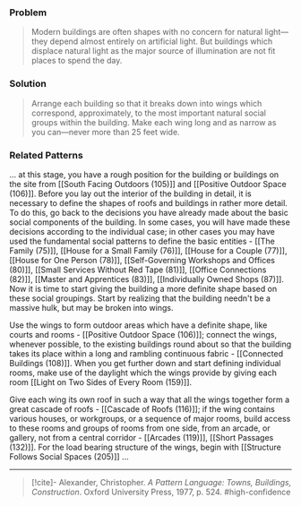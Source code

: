 ### Problem
>Modern buildings are often shapes with no concern for natural light—they depend almost entirely on artificial light. But buildings which displace natural light as the major source of illumination are not fit places to spend the day.

### Solution
>Arrange each building so that it breaks down into wings which correspond, approximately, to the most important natural social groups within the building. Make each wing long and as narrow as you can—never more than 25 feet wide.

### Related Patterns
... at this stage, you have a rough position for the building or buildings on the site from [[South Facing Outdoors (105)]] and [[Positive Outdoor Space (106)]]. Before you lay out the interior of the building in detail, it is necessary to define the shapes of roofs and buildings in rather more detail. To do this, go back to the decisions you have already made about the basic social components of the building. In some cases, you will have made these decisions according to the individual case; in other cases you may have used the fundamental social patterns to define the basic entities - [[The Family (75)]], [[House for a Small Family (76)]], [[House for a Couple (77)]], [[House for One Person (78)]], [[Self-Governing Workshops and Offices (80)]], [[Small Services Without Red Tape (81)]], [[Office Connections (82)]], [[Master and Apprentices (83)]], [[Individually Owned Shops (87)]]. Now it is time to start giving the building a more definite shape based on these social groupings. Start by realizing that the building needn't be a massive hulk, but may be broken into wings.

 Use the wings to form outdoor areas which have a definite shape, like courts and rooms - [[Positive Outdoor Space (106)]]; connect the wings, whenever possible, to the existing buildings round about so that the building takes its place within a long and rambling continuous fabric - [[Connected Buildings (108)]]. When you get further down and start defining individual rooms, make use of the daylight which the wings provide by giving each room [[Light on Two Sides of Every Room (159)]].

Give each wing its own roof in such a way that all the wings together form a great cascade of roofs - [[Cascade of Roofs (116)]]; if the wing contains various houses, or workgroups, or a sequence of major rooms, build access to these rooms and groups of rooms from one side, from an arcade, or gallery, not from a central corridor - [[Arcades (119)]], [[Short Passages (132)]]. For the load bearing structure of the wings, begin with [[Structure Follows Social Spaces (205)]] ...

---
> [!cite]- Alexander, Christopher. _A Pattern Language: Towns, Buildings, Construction_. Oxford University Press, 1977, p. 524.
> #high-confidence 